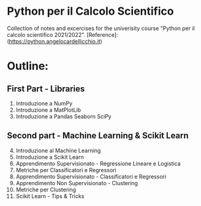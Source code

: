 # Python per il Calcolo Scientifico

Collection of notes and excercises for the univerisity course "Python per il calcolo scientifico 2021/2022".
[Reference]:(https://python.angelocardellicchio.it)

# Outline:
## First Part - Libraries

1. Introduzione a NumPy
2. Introduzione a MatPlotLib
3. Introduzione a Pandas Seaborn SciPy

## Second part - Machine Learning & Scikit Learn

4. Introduzione al Machine Learning
5. Introduzione a Scikit Learn
6. Apprendimento Supervisionato - Regressione Lineare e Logistica
7. Metriche per Classificatori e Regressori
8. Apprendimento Supervisionato - Classificatori e Regressori
9. Apprendimento Non Supervisionato - Clustering
10. Metriche per Clustering
11. Scikit Learn - Tips & Tricks

